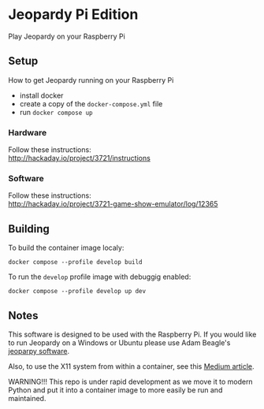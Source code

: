 # Jeopardy Pi Edition

Play Jeopardy on your Raspberry Pi

## Setup

How to get Jeopardy running on your Raspberry Pi

- install docker
- create a copy of the `docker-compose.yml` file
- run `docker compose up`

### Hardware

Follow these instructions:</br>
http://hackaday.io/project/3721/instructions

### Software

Follow these instructions:</br>
http://hackaday.io/project/3721-game-show-emulator/log/12365

## Building

To build the container image localy:

    docker compose --profile develop build

To run the `develop` profile image with debuggig enabled:

    docker compose --profile develop up dev

## Notes

This software is designed to be used with the Raspberry Pi. If you would like to run Jeopardy on a Windows or Ubuntu please use Adam Beagle's <a href='https://github.com/adambeagle/jeoparpy'>jeoparpy software</a>. 

Also, to use the X11 system from within a container, see this [Medium article](https://medium.com/geekculture/run-a-gui-software-inside-a-docker-container-dce61771f9).

WARNING!!! This repo is under rapid development as we move it to modern Python and put it into a container image to more easily be run and maintained.